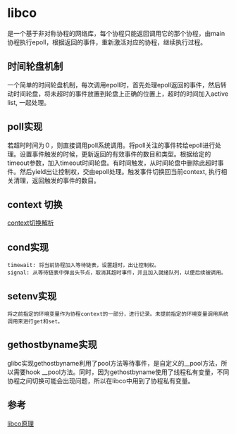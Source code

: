 
# libco

是一个基于非对称协程的网络库，每个协程只能返回调用它的那个协程，由main协程执行epoll，根据返回的事件，重新激活对应的协程，继续执行过程。

## 时间轮盘机制
一个简单的时间轮盘机制，每次调用epoll时，首先处理epoll返回的事件，然后转动时间轮盘，将未超时的事件放置到轮盘上正确的位置上，超时的时间加入active list, 一起处理。

## poll实现
若超时时间为０，则直接调用poll系统调用。将poll关注的事件转给epoll进行处理。设置事件触发的时候，更新返回的有效事件的数目和类型。根据给定的timeout参数，加入timeout时间轮盘。有时间触发，从时间轮盘中删除此超时事件。然后yield出让控制权，交由epoll处理。触发事件切换回当前context, 执行相关清理，返回触发的事件的数目。

## context 切换
[context切换解析](https://zhuanlan.zhihu.com/p/27409164)

## cond实现
	timewait: 将当前协程加入等待链表，设置超时，出让控制权。
	signal: 从等待链表中弹出头节点，取消其超时事件，并且加入就绪队列，以便后续被调用。

## setenv实现
	将之前指定的环境变量作为协程context的一部分，进行记录。未提前指定的环境变量调用系统调用来进行get和set。

## gethostbyname实现

glibc实现gethostbyname利用了pool方法等待事件，是自定义的__pool方法，所以需要hook __pool方法。同时，因为gethostbyname使用了线程私有变量，不同协程之间切换可能会出现问题，所以在libco中用到了协程私有变量。

## 参考

[libco原理](https://github.com/zhoudayang/libco/blob/master/C%2B%2B%E5%BC%80%E6%BA%90%E5%8D%8F%E7%A8%8B%E5%BA%93libco-%E5%8E%9F%E7%90%86%E4%B8%8E%E5%BA%94%E7%94%A8.pdf)

